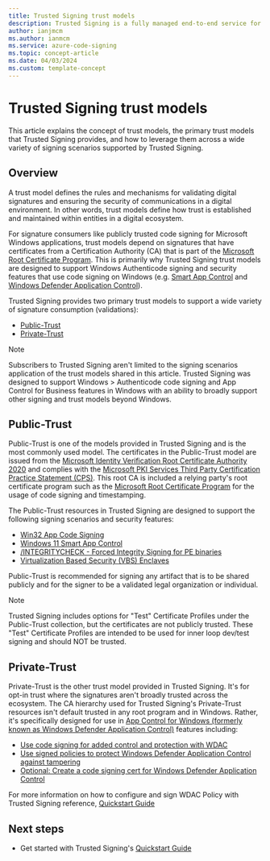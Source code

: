 ```yaml
---
title: Trusted Signing trust models
description: Trusted Signing is a fully managed end-to-end service for signing. Managed as an Azure resource, the service functions through the familiar tenant and subscription management experiences. In this article, learn what a trust model is, the two primary trust models provided in Trusted Signing (Public-Trust and Private-Trust), and the signing scenarios and security features that each of the Trusted Signing trust models support.
author: ianjmcm
ms.author: ianmcm
ms.service: azure-code-signing
ms.topic: concept-article
ms.date: 04/03/2024
ms.custom: template-concept
---
```


# Trusted Signing trust models

This article explains the concept of trust models, the primary trust models that Trusted Signing provides, and how to leverage them across a wide variety of signing scenarios supported by Trusted Signing. 

## Overview

A trust model defines the rules and mechanisms for validating digital signatures and ensuring the security of communications in a digital environment. In other words, trust models define how trust is established and maintained within entities in a digital ecosystem.

For signature consumers like publicly trusted code signing for Microsoft Windows applications, trust models depend on signatures that have certificates from a Certification Authority (CA) that is part of the [Microsoft Root Certificate Program](/security/trusted-root/program-requirements). This is primarily why Trusted Signing trust models are designed to support Windows Authenticode signing and security features that use code signing on Windows (e.g. [Smart App Control](/windows/apps/develop/smart-app-control/overview) and [Windows Defender Application Control](/windows/security/application-security/application-control/windows-defender-application-control/wdac)).

Trusted Signing provides two primary trust models to support a wide variety of signature consumption (validations): 

- [Public-Trust](#public-trust)
- [Private-Trust](#private-trust)

> [!NOTE]
> Subscribers to Trusted Signing aren't limited to the signing scenarios application of the trust models shared in this article. Trusted Signing was designed to support Windows > Authenticode code signing and App Control for Business features in Windows with an ability to broadly support other signing and trust models beyond Windows. 

## Public-Trust

Public-Trust is one of the models provided in Trusted Signing and is the most commonly used model. The certificates in the Public-Trust model are issued from the [Microsoft Identity Verification Root Certificate Authority 2020](https://www.microsoft.com/pkiops/certs/microsoft%20identity%20verification%20root%20certificate%20authority%202020.crt) and complies with the [Microsoft PKI Services Third Party Certification Practice Statement (CPS)](https://www.microsoft.com/pkiops/docs/repository.htm). This root CA is included a relying party's root certificate program such as the [Microsoft Root Certificate Program](/security/trusted-root/program-requirements) for the usage of code signing and timestamping. 

The Public-Trust resources in Trusted Signing are designed to support the following signing scenarios and security features:

- [Win32 App Code Signing](/windows/win32/seccrypto/cryptography-tools#introduction-to-code-signing)
- [Windows 11 Smart App Control](/windows/apps/develop/smart-app-control/code-signing-for-smart-app-control)
- [/INTEGRITYCHECK - Forced Integrity Signing for PE binaries](/cpp/build/reference/integritycheck-require-signature-check)
- [Virtualization Based Security (VBS) Enclaves](/windows/win32/trusted-execution/vbs-enclaves)

Public-Trust is recommended for signing any artifact that is to be shared publicly and for the signer to be a validated legal organization or individual. 

> [!NOTE]
> Trusted Signing includes options for "Test" Certificate Profiles under the Public-Trust collection, but the certificates are not publicly trusted. These "Test" Certificate Profiles are intended to be used for inner loop dev/test signing and should NOT be trusted.

## Private-Trust

Private-Trust is the other trust model provided in Trusted Signing. It's for opt-in trust where the signatures aren't broadly trusted across the ecosystem. The CA hierarchy used for Trusted Signing's Private-Trust resources isn't default trusted in any root program and in Windows. Rather, it's specifically designed for use in [App Control for Windows (formerly known as Windows Defender Application Control)](/windows/security/application-security/application-control/windows-defender-application-control/wdac) features including:


* [Use code signing for added control and protection with WDAC](/windows/security/application-security/application-control/windows-defender-application-control/deployment/use-code-signing-for-better-control-and-protection)
* [Use signed policies to protect Windows Defender Application Control against tampering](/windows/security/application-security/application-control/windows-defender-application-control/deployment/use-signed-policies-to-protect-wdac-against-tampering)
* [Optional: Create a code signing cert for Windows Defender Application Control](/windows/security/application-security/application-control/windows-defender-application-control/deployment/create-code-signing-cert-for-wdac)

For more information on how to configure and sign WDAC Policy with Trusted Signing reference, [Quickstart Guide](./quickstart.md) 

## Next steps
* Get started with Trusted Signing's [Quickstart Guide](./quickstart.md)
